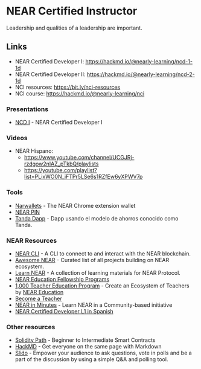 # NEAR Certified Instructor

Leadership and qualities of a leadership are important.

## Links

- NEAR Certified Developer I: https://hackmd.io/@nearly-learning/ncd-1-1d
- NEAR Certified Developer II: https://hackmd.io/@nearly-learning/ncd-2-1d
- NCI resources: https://bit.ly/nci-resources
- NCI course: https://hackmd.io/@nearly-learning/nci

### Presentations

- [NCD I](https://bit.ly/ncd-1-1d-slides) - NEAR Certified Developer I

### Videos

- NEAR Hispano:
  - https://www.youtube.com/channel/UCGJRj-rzdgow2nIAZ_pTkbQ/playlists
  - https://youtube.com/playlist?list=PLixWO0N_iFTPr5LSe6s1RZfEw6yXPWV7p
  
### Tools

- [Narwallets](https://narwallets.com/) - The NEAR Chrome extension wallet
- [NEAR PIN](https://github.com/eadsoy/NEAR-L2-Near-Pin)
- [Tanda Dapp](https://github.com/NEAR-Hispano/Tanda-Dapp) - Dapp usando el modelo de ahorros conocido como Tanda.

### NEAR Resources

- [NEAR CLI](https://docs.near.org/docs/tools/near-cli#setup) - A CLI to connect to and interact with the NEAR blockchain.
- [Awesome NEAR](https://awesomenear.com/) - Curated list of all projects building on NEAR ecosystem.
- [Learn NEAR](https://github.com/learn-near) - A collection of learning materials for NEAR Protocol.
- [NEAR Education Fellowship Programs](https://www.near.university/earn/fellowship)
- [1,000 Teacher Education Program](https://near.org/blog/near-education-1000-teachers-program/) - Create an Ecosystem of Teachers by [NEAR Education](https://near.org/education/)
- [Become a Teacher](https://www.near.university/teach)
- [NEAR in Minutes](https://near-in-minutes.com/) - Learn NEAR in a Community-based initiative
- [NEAR Certified Developer L1 in Spanish](https://cristian-zambrano.gitbook.io/near-hispano/pre-work/dia-0-antes-de-iniciar)

### Other resources

- [Solidity Path](https://cryptozombies.io/en/course) - Beginner to Intermediate Smart Contracts
- [HackMD](https://hackmd.io/) - Get everyone on the same page with Markdown
- [Slido](https://www.sli.do/product) - Empower your audience to ask questions, vote in polls and be a part of the discussion by using a simple Q&A and polling tool.
